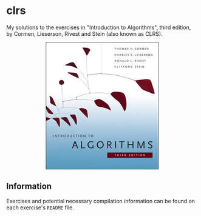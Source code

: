 # clrs
My solutions to the exercises in "Introduction to Algorithms", third edition, by
Cormen, Lieserson, Rivest and Stein (also known as CLRS).

<p align="center">
<img src="cover.jpg"/>
</p>

## Information

Exercises and potential necessary compilation information can be found on each
exercise's `README` file.
